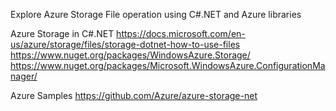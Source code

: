Explore Azure Storage File operation using C#.NET and Azure libraries

Azure Storage in C#.NET https://docs.microsoft.com/en-us/azure/storage/files/storage-dotnet-how-to-use-files
https://www.nuget.org/packages/WindowsAzure.Storage/
https://www.nuget.org/packages/Microsoft.WindowsAzure.ConfigurationManager/

Azure Samples https://github.com/Azure/azure-storage-net